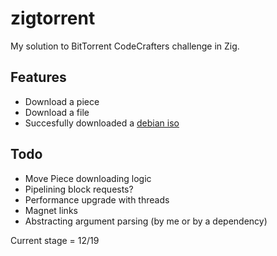 # zigtorrent

My solution to BitTorrent CodeCrafters challenge in Zig.

## Features
- Download a piece
- Download a file
- Succesfully downloaded a [debian iso](https://cdimage.debian.org/debian-cd/current/amd64/bt-cd/)

## Todo
- Move Piece downloading logic
- Pipelining block requests?
- Performance upgrade with threads
- Magnet links
- Abstracting argument parsing (by me or by a dependency)

Current stage = 12/19
